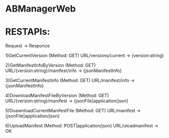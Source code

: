 # ABManagerWeb

# RESTAPIs:
Request -> Responce

1)GetCurrentVersion (Method: GET)
URL/versions/current -> {version:string}

2)GetManifestInfoByVersion (Method: GET)
URL/{version:string}/manifest/info -> {jsonManifestInfo}

3)GetCurrentManifestInfo (Method: GET)
URL/manifest/info -> {jsonManifestInfo}

4)DownloadManifestFileByVersion (Method: GET)
URL/{version:string}/manifest -> {jsonFile|application/json}

5)DoawnloadCurrentManifestFile (Method: GET)
URL/manifest -> {jsonFile|application/json}

6)UploadManifest (Method: POST|application/json)
URL/uloadmanifest -> OK
